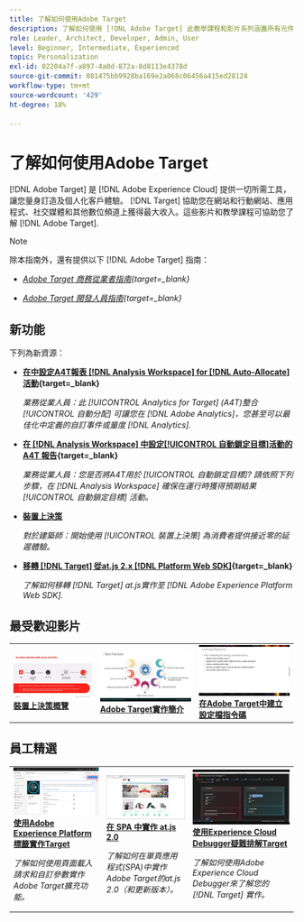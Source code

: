 ```yaml
---
title: 了解如何使用Adobe Target
description: 了解如何使用 [!DNL Adobe Target] 此教學課程和影片系列涵蓋所有元件。
role: Leader, Architect, Developer, Admin, User
level: Beginner, Intermediate, Experienced
topic: Personalization
exl-id: 02204a7f-a897-4a0d-872a-8d8113e4378d
source-git-commit: 081475bb9928ba169e2a068c06456a415ed28124
workflow-type: tm+mt
source-wordcount: '429'
ht-degree: 18%

---
```


# 了解如何使用Adobe Target

[!DNL Adobe Target] 是 [!DNL Adobe Experience Cloud] 提供一切所需工具，讓您量身訂造及個人化客戶體驗。 [!DNL Target] 協助您在網站和行動網站、應用程式、社交媒體和其他數位頻道上獲得最大收入。這些影片和教學課程可協助您了解 [!DNL Adobe Target].

>[!NOTE]
>
>除本指南外，還有提供以下 [!DNL Adobe Target] 指南：
>
>* *[Adobe Target 商務從業者指南](https://experienceleague.adobe.com/docs/target/using/target-home.html?lang=zh-Hant){target=_blank}*
>
>* *[Adobe Target 開發人員指南](https://experienceleague.adobe.com/docs/target-dev/developer/overview.html){target=_blank}*


## 新功能

下列為新資源：

* **[在中設定A4T報表 [!DNL Analysis Workspace] for [!DNL Auto-Allocate] 活動](integrations/set-up-a4t-reports-in-analysis-workspace-for-auto-allocate-activities.md){target=_blank}**

   *業務從業人員：此 [!UICONTROL Analytics for Target] (A4T)整合 [!UICONTROL 自動分配] 可讓您在 [!DNL Adobe Analytics]，您甚至可以最佳化中定義的自訂事件或量度 [!DNL Analytics].*


* **[在  [!DNL Analysis Workspace]  中設定[!UICONTROL 自動鎖定目標]活動的 A4T 報告](integrations/set-up-a4t-reports-in-analysis-workspace-for-auto-target-activities.md){target=_blank}**

   *業務從業人員：您是否將A4T用於 [!UICONTROL 自動鎖定目標]? 請依照下列步驟，在 [!DNL Analysis Workspace] 確保在運行時獲得預期結果 [!UICONTROL 自動鎖定目標] 活動。*

* **[裝置上決策](implementation/on-device-decisioning-overview.md)**

   *對於建築師：開始使用 [!UICONTROL 裝置上決策] 為消費者提供接近零的延遲體驗。*

* **[移轉 [!DNL Target] 從at.js 2.x [!DNL Platform Web SDK]](https://experienceleague.adobe.com/docs/platform-learn/migrate-target-to-websdk/introduction.html){target=_blank}**

   *了解如何移轉 [!DNL Target] at.js實作至 [!DNL Adobe Experience Platform Web SDK].*

## 最受歡迎影片

<table>
<tr>
  <td>
    <a href="https://experienceleague.adobe.com/docs/target-dev/developer/server-side/on-device-decisioning/overview.html"> 
      <img alt="裝置上決策概覽" src="./assets/329032.png"/>
    </a>
    <div>
      <a href="https://experienceleague.adobe.com/docs/target-dev/developer/server-side/on-device-decisioning/overview.html">
    <strong>裝置上決策概覽</strong>
    </a>
    </div>
    <!--- <p>
    <em>Learn how to implement the Adobe Target extension with a page load request and custom parameters.</em>
    <p> --->
  </td>
   <td>
    <a href="https://experienceleague.adobe.com/docs/target-learn/tutorials/implementation/2.1-intro-to-target-implementation.html">
      <img alt="Adobe Target實作簡介" src="./assets/35139.png" />
    </a>
    <div>
    <a href="https://experienceleague.adobe.com/docs/target-learn/tutorials/implementation/2.1-intro-to-target-implementation.html">
    <strong>Adobe Target實作簡介</strong>
    </a>
    </div>
    <!--- <p>
    <em> Learn how to implement at.js 2.0 (and later) in SPAs.</em>
    <p> --->
  </td>
  <td>
    <a href="https://experienceleague.adobe.com/docs/target-learn/tutorials/audiences/create-profile-scripts.html">
      <img alt="在Adobe Target中建立設定檔指令碼" src="./assets/17394.png" />
    </a>
    <div>
      <a href="https://experienceleague.adobe.com/docs/target-learn/tutorials/audiences/create-profile-scripts.html">
    <strong>在Adobe Target中建立設定檔指令碼</strong>
    </a>
    </div>
    <!--- <p>
    <em>Learn how to use the Adobe Experience Cloud Debugger to understand your [!DNL Target] implementation. Learn how to quickly view your library configuration, examine requests to make sure that your custom parameters are being passed correctly, turn on console logging, and disable all [!DNL Target] requests, and use the Mbox Trace tool.</em>
    <p> --->
  </td>
</tr>
</table>

## 員工精選

<table>
<tr>
  <td>
    <a href="https://experienceleague.adobe.com/docs/platform-learn/implement-in-websites/implement-solutions/target.html"> 
      <img alt="使用Adobe Experience Platform標籤實作Target" src="./assets/add-adobe-target.png"/>
    </a>
    <div>
      <a href="https://experienceleague.adobe.com/docs/platform-learn/implement-in-websites/implement-solutions/target.html">
    <strong>使用Adobe Experience Platform標籤實作Target</strong>
    </a>
    </div>
    <p>
    <em>了解如何使用頁面載入請求和自訂參數實作Adobe Target擴充功能。</em>
    <p>
  </td>
   <td>
    <a href="https://experienceleague.adobe.com/docs/target-learn/tutorials/implementation/implement-atjs-20-in-a-single-page-application.html">
      <img alt="在單頁應用程式中實作Adobe Target的at.js 2.0(SPA)" src="./assets/26248.png" />
    </a>
    <div>
    <a href="https://experienceleague.adobe.com/docs/target-learn/tutorials/implementation/implement-atjs-20-in-a-single-page-application.html">
    <strong>在 SPA 中實作 at.js 2.0</strong>
    </a>
    </div>
    <p>
    <em> 了解如何在單頁應用程式(SPA)中實作Adobe Target的at.js 2.0（和更新版本）。</em>
    <p>
  </td>
  <td>
    <a href="https://experienceleague.adobe.com/docs/target-learn/tutorials/troubleshooting/troubleshoot-with-the-experience-cloud-debugger.html">
      <img alt="使用Experience Cloud Debugger疑難排解Target" src="./assets/23115.png" />
    </a>
    <div>
      <a href="https://experienceleague.adobe.com/docs/target-learn/tutorials/troubleshooting/troubleshoot-with-the-experience-cloud-debugger.html">
    <strong>使用Experience Cloud Debugger疑難排解Target</strong>
    </a>
    </div>
    <p>
    <em>了解如何使用Adobe Experience Cloud Debugger來了解您的 [!DNL Target] 實作。</em>
    <p>
  </td>
</tr>
</table>